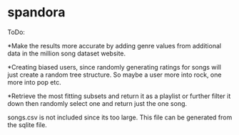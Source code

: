 # spandora

ToDo:

      
*Make the results more accurate by adding genre values from additional data in the million song dataset website.

*Creating biased users, since randomly generating ratings for songs will just create a random tree structure.
So maybe a user more into rock, one more into pop etc.

*Retrieve the most fitting subsets and return it as a playlist or further filter it down then randomly select one and return just the one song.
      
songs.csv is not included since its too large. This file can be generated from the sqlite file.


